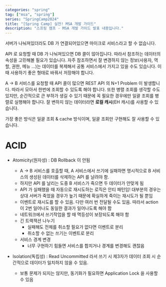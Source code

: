 ```yaml
---
categories: "spring"
tag: ["msa", "spring"]
series: "SpringCamp2024"
title: "[Spring Camp] 실전! MSA 개발 가이드"
description: "스프링 캠프 - MSA 개발 가이드 발표 내용입니다."
---
```


  서버가 나눠져있더라도 DB 가 연결되어있으면 마이크로 서비스라고 할 수 없습니다. 

  API 로 요청할 때 DB 가 나눠져있으면 DB 콜이 많아집니다. 따라서 참조하는 데이터의 속성을 고민해볼 필요가 있습니다. 자주 참조하면서 잘 변경하지 않는 정보(사용자, 역할, 권한, 메뉴 ...)는 데이터를 복제해서 공통 서비스에서 가지고 있을 수도 있습니다. 이때 사용하기 좋은 형태로 바꿔서 저장해야 합니다. 

  A -> B 서비스를 요청할 때 API 콜이 많으면 REST API 의 N+1 Problem 이 발생합니다. 따라서 모아서 한번에 조회할 수 있도록 해야 합니다. 또한 병렬 조회를 생각할 수도 있지만, 순간적으로 큰 부하가 생길 수 있기 때문에 꼭 필요한 경우에만 일괄 조회를 병렬로 실행해야 합니다. 잘 변하지 않는 데이터라면 **로컬 캐시**(EH 캐시)를 사용할 수 있습니다.

  가장 좋은 방식은 일괄 조회 & cache 방식이며, 일괄 조회만 구현해도 잘 사용할 수 있습니다.

# ACID

- Atomicity(원자성) : DB Rollback 이 안됨

  - A -> B 서비스를 호출할 때, A 서비스에서 쓰기에 실패하면 명시적으로 B 서비스의 생성된 데이터를 삭제하는 API 를 날려야 함.
  - 하지만 API 를 날리는 도중 B 서비스가 죽으면 두 데이터가 안맞게 됨
  - API 가 실패했을 때 자동으로 재시도하는 로직은 안티 패턴임! 대부분의 경우는 상대 서버가 죽었을 경우가 높기 때문에 확실하게 죽이는 재시도가 될 뿐임
  - 이벤트로 재시도를 할 수 있음. 다만 여러 번 전달될 수도 있음. 따라서 action 이 2번 일어나도 동일한 결과가 일어나도록 해야 함
  - 네트워크에서 쓰기작업을 할 때 멱등성이 보장되도록 해야 함
  - 긴 트랙잭션 나누기
    - 실패해도 전체를 취소할 필요가 없다면 이벤트로 분리
    - 취소할 수 없는 쓰기는 이벤트로 분리
  - 서비스 경계 변경
    - 너무 구현하기 힘들면 서비스를 합치거나 경계를 변경해도 괜찮음

- Isolation(독립성) : Read Uncommitted 라서 쓰기 시 제3자가 데이터 조회 시 순간적으로 데이터가 일치하지 않을 수 있음.

  - 보통 문제가 되지는 않지만, 동기화가 필요하면 Application Lock 을 사용할 수 있음

  

